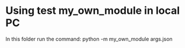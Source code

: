 # Using test my_own_module in local PC
In this folder run the command: python -m my_own_module args.json